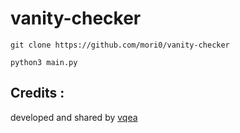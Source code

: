 # vanity-checker
```
git clone https://github.com/mori0/vanity-checker
```
```
python3 main.py
```
## Credits :
developed and shared by [vqea](https://github.com/vqea)
